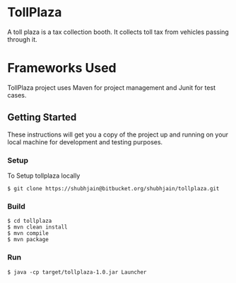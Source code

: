 # TollPlaza
A toll plaza is a tax collection booth. It collects toll tax from vehicles passing
through it.

# Frameworks Used
TollPlaza project uses Maven for project management and Junit for test cases.

## Getting Started

These instructions will get you a copy of the project up and running on your local machine for development and testing purposes.

### Setup
To Setup tollplaza locally
```
$ git clone https://shubhjain@bitbucket.org/shubhjain/tollplaza.git
```

### Build
```
$ cd tollplaza
$ mvn clean install
$ mvn compile
$ mvn package
```

### Run
```
$ java -cp target/tollplaza-1.0.jar Launcher
```
